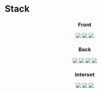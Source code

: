 
 # Stack

<h3 align="center"><b>Front</b></h3>
  
<p align="center">
  <img src="https://img.shields.io/badge/HTML5-E34F26?style=flat-square&logo=HTML5&logoColor=white"/></a>
  <img src="https://img.shields.io/badge/CSS3-1572B6?style=flat-square&logo=CSS3&logoColor=white"/></a>
  <img src="https://img.shields.io/badge/JavaScript-F7DF1E?style=flat-square&logo=JavaScript&logoColor=white"/></a>
</p>
  
<h3 align="center"><b>Back</b></h3>
<p align="center">
  <img src ="https://img.shields.io/badge/Java-f98b00?&style=flat-square&logo=Java&logoColor=white"/></a>
  <img src ="https://img.shields.io/badge/Spring-006600?&style=flat-square&logo=Spring&logoColor=white"/></a>
  <img src ="https://img.shields.io/badge/Oracle-eb0d00?&style=flat-square&logo=Oracle&logoColor=white"/></a>
  <img src ="https://img.shields.io/badge/MySQL-3b67ff?&style=flat-square&logo=MySQL&logoColor=white"/></a>
</p>

  
<h3 align="center"><b>Interset</b></h3>
<p align="center">
  <img src="https://img.shields.io/badge/React-7357ff?style=flat-square&logo=React&logoColor=white"/></a>
  <img src="https://img.shields.io/badge/Vue.js-006600?style=flat-square&logo=Vue.js&logoColor=white"/></a>
  <img src="https://img.shields.io/badge/Node.js-339933?style=flat-square&logo=Node.js&logoColor=white"/></a>
</p>

  

  <!--<img alt="Python" src ="https://img.shields.io/badge/기술명-원하는색상코드.svg?&style=for-the-badge&logo=로고명&logoColor=로고색상"/>-->
